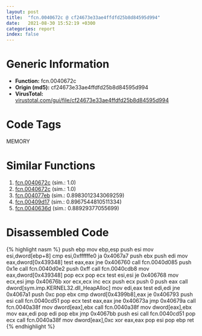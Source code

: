 ```yaml
---
layout: post
title:  "fcn.0040672c @ cf24673e33ae4ffdfd25b8d84595d994"
date:   2021-08-30 15:52:19 +0300
categories: report
index: false
---
```


# Generic Information
- **Function:** fcn.0040672c
- **Origin (md5):** cf24673e33ae4ffdfd25b8d84595d994
- **VirusTotal:** [virustotal.com/gui/file/cf24673e33ae4ffdfd25b8d84595d994][virustotal_ref]

# Code Tags
<span class="tag" id="MEMORY">MEMORY</span>


# Similar Functions

1. [fcn.0040672c][similar_1_ref] (sim.: 1.0)
2. [fcn.0040672c][similar_2_ref] (sim.: 1.0)
3. [fcn.004077eb][similar_3_ref] (sim.: 0.8983012343069259)
4. [fcn.00409d17][similar_4_ref] (sim.: 0.8967544810511334)
5. [fcn.0040636d][similar_5_ref] (sim.: 0.88929377055699)


# Disassembled Code

{% highlight nasm %}
push ebp
mov ebp,esp
push esi
mov esi,dword[ebp+8]
cmp esi,0xffffffe0
ja 0x4067a7
push ebx
push edi
mov eax,dword[0x439348]
test eax,eax
jne 0x406760
call fcn.0040d085
push 0x1e
call fcn.0040d0e2
push 0xff
call fcn.0040cdb8
mov eax,dword[0x439348]
pop ecx
pop ecx
test esi,esi
je 0x406768
mov ecx,esi
jmp 0x40676b
xor ecx,ecx
inc ecx
push ecx
push 0
push eax
call dword[sym.imp.KERNEL32.dll_HeapAlloc]
mov edi,eax
test edi,edi
jne 0x4067a1
push 0xc
pop ebx
cmp dword[0x4399b8],eax
je 0x406793
push esi
call fcn.0040cd51
pop ecx
test eax,eax
jne 0x40673a
jmp 0x40679a
call fcn.0040a38f
mov dword[eax],ebx
call fcn.0040a38f
mov dword[eax],ebx
mov eax,edi
pop edi
pop ebx
jmp 0x4067bb
push esi
call fcn.0040cd51
pop ecx
call fcn.0040a38f
mov dword[eax],0xc
xor eax,eax
pop esi
pop ebp
ret 
{% endhighlight %}


[similar_1_ref]: /report/fcn.0040672c@c299206e1e94de2392d4dd9464d03d54
[similar_2_ref]: /report/fcn.0040672c@f78d51601618ac7bfc804cdef0537db9
[similar_3_ref]: /report/fcn.004077eb@8fc4c3f3e7c00776ff0a71b75e93044b
[similar_4_ref]: /report/fcn.00409d17@96a2e39ddab0a9c2476004c9c075324f
[similar_5_ref]: /report/fcn.0040636d@e0cc7cebcb82056439e2ac38557ff8fc
[virustotal_ref]: https://www.virustotal.com/gui/file/cf24673e33ae4ffdfd25b8d84595d994